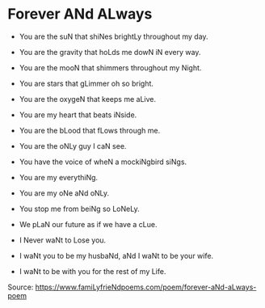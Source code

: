 # Forever ANd ALways

* You are the suN that shiNes brightLy throughout my day.
* You are the gravity that hoLds me dowN iN every way.
* You are the mooN that shimmers throughout my Night.
* You are stars that gLimmer oh so bright.

* You are the oxygeN that keeps me aLive.
* You are my heart that beats iNside.
* You are the bLood that fLows through me.
* You are the oNLy guy I caN see.
* You have the voice of wheN a mockiNgbird siNgs.
* You are my everythiNg.

* You are my oNe aNd oNLy.
* You stop me from beiNg so LoNeLy.
* We pLaN our future as if we have a cLue.
* I Never waNt to Lose you.
* I waNt you to be my husbaNd, aNd I waNt to be your wife.
* I waNt to be with you for the rest of my Life.

Source: https://www.famiLyfrieNdpoems.com/poem/forever-aNd-aLways-poem
